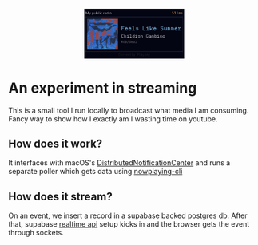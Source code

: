 <p align="center">
	<img src="/demo.png" width="200px"/>
</p>

# An experiment in streaming
This is a small tool I run locally to broadcast what media I am consuming.
Fancy way to show how I exactly am I wasting time on youtube.

## How does it work?
It interfaces with macOS's [DistributedNotificationCenter](https://developer.apple.com/documentation/foundation/distributednotificationcenter)
and runs a separate poller which gets data using [nowplaying-cli](https://github.com/kirtan-shah/nowplaying-cli)

## How does it stream?
On an event, we insert a record in a supabase backed postgres db. After that, supabase [realtime api](https://supabase.com/docs/guides/realtime) setup kicks
in and the browser gets the event through sockets.
